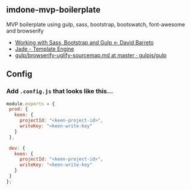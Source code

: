 imdone-mvp-boilerplate
----

MVP boilerplate using gulp, sass, bootstrap, bootswatch, font-awesome and browserify

- [Working with Sass, Bootstrap and Gulp ← David Barreto](http://david-barreto.com/working-with-sass-bootstrap-and-gulp/)
- [Jade - Template Engine](http://jade-lang.com/api/)
- [gulp/browserify-uglify-sourcemap.md at master · gulpjs/gulp](https://github.com/gulpjs/gulp/blob/master/docs/recipes/browserify-uglify-sourcemap.md)

Config
----
### Add `.config.js` that looks like this...
```js
module.exports = {
 prod: {
   keen: {
     projectId: "<keen-project-id>",
     writeKey: "<keen-write-key"
   }
 },

 dev: {
   keen: {
     projectId: "<keen-project-id>",
     writeKey: "<keen-write-key"
   }
 }
};
```
